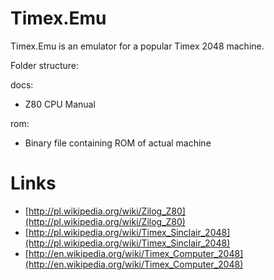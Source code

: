Timex.Emu
========

Timex.Emu is an emulator for a popular Timex 2048 machine.

Folder structure:

docs:
  - Z80 CPU Manual

rom:
  - Binary file containing ROM of actual machine


Links
=====
  - [http://pl.wikipedia.org/wiki/Zilog_Z80](http://pl.wikipedia.org/wiki/Zilog_Z80)
  - [http://pl.wikipedia.org/wiki/Timex_Sinclair_2048](http://pl.wikipedia.org/wiki/Timex_Sinclair_2048)
  - [http://en.wikipedia.org/wiki/Timex_Computer_2048](http://en.wikipedia.org/wiki/Timex_Computer_2048)